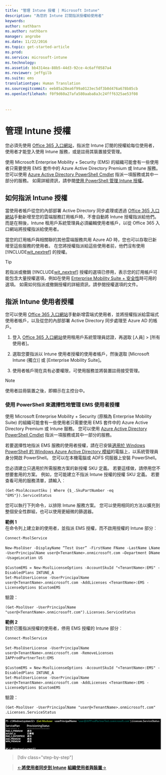 ```yaml
---
title: "管理 Intune 授權 | Microsoft Intune"
description: "為您的 Intune 訂閱指派授權給使用者"
keywords: 
author: nathbarn
ms.author: nathbarn
manager: angrobe
ms.date: 11/22/2016
ms.topic: get-started-article
ms.prod: 
ms.service: microsoft-intune
ms.technology: 
ms.assetid: bb4314ea-88b5-44d3-92ce-4c6aff0587a4
ms.reviewer: jeffgilb
ms.suite: ems
translationtype: Human Translation
ms.sourcegitcommit: eeb85a28ea6f99a0123ec5df3b0d476a678b85cb
ms.openlocfilehash: f0f9d60a27afa580aaba8a3c24fff6325ae53f08


---
```


# <a name="manage-intune-licenses"></a>管理 Intune 授權
您必須先使用 [Office 365 入口網站](http://go.microsoft.com/fwlink/p/?LinkId=698854)，指派您 Intune 訂閱的授權給每位使用者，使用者才能登入使用 Intune 服務，或是註冊其裝置接受管理。

使用 Microsoft Enterprise Mobility + Security (EMS) 的組織可能會有一些使用者只需要使用 EMS 套件中的 Azure Active Directory Premium 或 Intune 服務。 您可以使用 [Azure Active Directory PowerShell Cmdlet](https://msdn.microsoft.com/library/jj151815.aspx) 指派一項服務或其中一部分的服務。 如需詳細資訊，請參閱[使用 PowerShell 管理 Intune 授權](start-with-a-paid-subscription-to-microsoft-intune-step-4-posh.md)。

## <a name="how-intune-licenses-are-assigned"></a>如何指派 Intune 授權
當使用者帳戶從您的內部部署 Active Directory 同步處理或透過 [Office 365 入口網站](http://go.microsoft.com/fwlink/p/?LinkId=698854)手動新增至您的雲端服務訂用帳戶時，不會自動將 Intune 授權指派給他們。 而是在稍後，Intune 租用戶系統管理員必須編輯使用者帳戶，以從 Office 365 入口網站將授權指派給使用者。

當您的訂用帳戶與相關聯的其他雲端服務共用 Azure AD 時，您也可以存取已新增至這些服務的使用者。 在您將授權指派給這些使用者前，他們沒有使用 [!INCLUDE[wit_nextref](../includes/wit_nextref_md.md)] 的授權。

> [!TIP]
> 若指派或撤銷 [!INCLUDE[wit_nextref](../includes/wit_nextref_md.md)] 授權的選項已停用，表示您的訂用帳戶可能包含大量授權選項，例如在使用 [Enterprise Mobility Suite + 安全性](https://www.microsoft.com/en-us/server-cloud/enterprise-mobility/overview.aspx)時可用的選項。 如需如何指派或撤銷授權的詳細資訊，請參閱授權選項的文件。

## <a name="assign-an-intune-user-license"></a>指派 Intune 使用者授權

您可以使用 [Office 365 入口網站](http://go.microsoft.com/fwlink/p/?LinkId=698854)手動新增雲端式使用者，並將授權指派給雲端式使用者帳戶，以及從您的內部部署 Active Directory 同步處理至 Azure AD 的帳戶。

1.  登入 [Office 365 入口網站](http://go.microsoft.com/fwlink/p/?LinkId=698854)使用租用戶系統管理員認證，再選取 [人員]  >  [所有使用者]。

2.  選取您要指派以 Intune 使用者授權的使用者帳戶，然後選取 [Microsoft Intune (獨立)] 或 [Enterprise Mobility Suite]。

3.  使用者帳戶現在具有必要權限，可使用服務並將裝置註冊接受管理。

> [!NOTE]
> 使用者註冊裝置之後，即顯示在主控台中。

### <a name="use-powershell-to-selectively-manage-ems-user-licenses"></a>使用 PowerShell 來選擇性地管理 EMS 使用者授權
使用 Microsoft Enterprise Mobility + Security (原稱為 Enterprise Mobility Suite) 的組織可能會有一些使用者只需要使用 EMS 套件中的 Azure Active Directory Premium 或 Intune 服務。 您可以使用 [Azure Active Directory PowerShell Cmdlet](https://msdn.microsoft.com/library/jj151815.aspx) 指派一項服務或其中一部分的服務。

若要選擇性地指派 EMS 服務的使用者授權，請在已安裝[適用於 Windows PowerShell 的 Windows Azure Active Directory 模組](https://msdn.microsoft.com/library/jj151815.aspx#bkmk_installmodule)的電腦上，以系統管理員身分開啟 PowerShell。 您可以在本機電腦或 ADFS 伺服器上安裝 PowerShell。

您必須建立只適用於所需服務方案的新授權 SKU 定義。 若要這樣做，請停用您不想要套用的方案。 例如，您可能建立不指派 Intune 授權的授權 SKU 定義。 若要查看可用的服務清單，請輸入︰

    (Get-MsolAccountSku | Where {$_.SkuPartNumber -eq "EMS"}).ServiceStatus

您可以執行下列命令，以排除 Intune 服務方案。 您可以使用相同的方法以擴充到整個安全性群組，也可以使用更細微的篩選器。

**範例 1**<br>
在命令列上建立新的使用者，並指派 EMS 授權，而不啟用授權的 Intune 部分︰

    Connect-MsolService

    New-MsolUser -DisplayName “Test User” -FirstName FName -LastName LName -UserPrincipalName user@<TenantName>.onmicrosoft.com –Department DName -UsageLocation US

    $CustomEMS = New-MsolLicenseOptions -AccountSkuId "<TenantName>:EMS" -DisabledPlans INTUNE_A
    Set-MsolUserLicense -UserPrincipalName user@<TenantName>.onmicrosoft.com -AddLicenses <TenantName>:EMS -LicenseOptions $CustomEMS


驗證：

    (Get-MsolUser -UserPrincipalName "user@<TenantName>.onmicrosoft.com").Licenses.ServiceStatus

**範例 2**<br>
對於已獲指派授權的使用者，停用 EMS 授權的 Intune 部分︰

    Connect-MsolService

    Set-MsolUserLicense -UserPrincipalName user@<TenantName>.onmicrosoft.com -RemoveLicenses IAPProdPartnerTest:EMS

    $CustomEMS = New-MsolLicenseOptions -AccountSkuId "<TenantName>:EMS" -DisabledPlans INTUNE_A
    Set-MsolUserLicense -UserPrincipalName user@<TenantName>.onmicrosoft.com -AddLicenses <TenantName>:EMS -LicenseOptions $CustomEMS

驗證：

    (Get-MsolUser -UserPrincipalName "user@<TenantName>.onmicrosoft.com" .Licenses.ServiceStatus

![PoSH-AddLic-Verify](./media/posh-addlic-verify.png)

>[!div class="step-by-step"]

>[&larr;**將使用者同步到 Intune**](.\start-with-a-paid-subscription-to-microsoft-intune-step-2.md)     [**組織使用者與裝置**&rarr;](.\start-with-a-paid-subscription-to-microsoft-intune-step-5.md)  



<!--HONumber=Dec16_HO2-->


